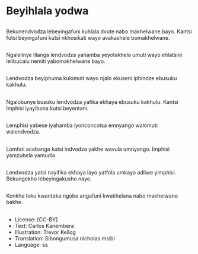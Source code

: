 # Beyihlala yodwa

##
Bekunendvodza
lebeyingafuni kuhlala
dvute nabo
makhelwane bayo.
Kantsi futsi beyingafuni
kutsi nkhosikati wayo
avakashele
bomakhelwane.

##
Ngalelinye lilanga
lendvodza yahamba
yeyotakhela umuti
wayo ehlatsini
lelibucalu nemiti
yabomakhelwane bayo.

##
Lendvodza beyiphuma
kulomuti wayo njalo
ekuseni iphindze
ebusuku kakhulu.

##
Ngalobunye busuku
lendvodza yafika
ekhaya ebusuku
kakhulu.
Kantsi Imphisi iyayibona
kutsi beyentani.

##
Lemphisi yabese
iyahamba iyonconcotsa
emnyango walomuti
walendvodza.

##
Lomfati acabanga kutsi
indvodza yakhe wavula
umnyango.
Imphisi yamzubela
yamudla.

##
Lendvodza yatsi
nayifika ekhaya layo
yatfola umkayo adliwe
yimphisi.
Bekungekho
lebeyingakusho nayo.

##
Konkhe loku kwenteka
ngobe angafuni
kwakhelana nabo
makhelwane bakhe.

##
* License: [CC-BY]
* Text: Carlos Kanembera
* Illustration: Trevor Kellog
* Translation: Sibongumusa nicholas msibi
* Language: ss
